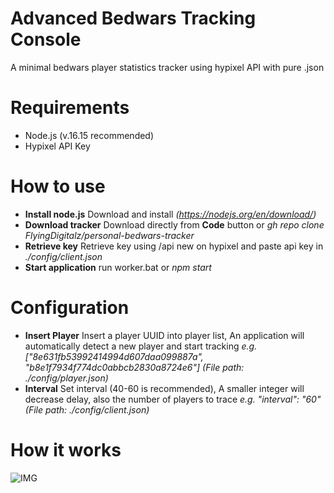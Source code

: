# Advanced Bedwars Tracking Console
A minimal bedwars player statistics tracker using hypixel API with pure .json

# Requirements
- Node.js (v.16.15 recommended)
- Hypixel API Key

# How to use
- **Install node.js** Download and install *(https://nodejs.org/en/download/)*
- **Download tracker** Download directly from **Code** button or *gh repo clone FlyingDigitalz/personal-bedwars-tracker*
- **Retrieve key** Retrieve key using /api new on hypixel and paste api key in *./config/client.json*
- **Start application** run worker.bat or *npm start*

# Configuration
- **Insert Player** Insert a player UUID into player list, An application will automatically detect a new player and start tracking *e.g. ["8e631fb53992414994d607daa099887a", "b8e1f7934f774dc0abbcb2830a8724e6"] (File path: ./config/player.json)*
- **Interval** Set interval (40-60 is recommended), A smaller integer will decrease delay, also the number of players to trace *e.g. "interval": "60" (File path: ./config/client.json)*

# How it works
![IMG](https://github.com/FlyingDigitalz/personal-bedwars-tracker/blob/main/asset/img/howitworks_flowchart.png)
